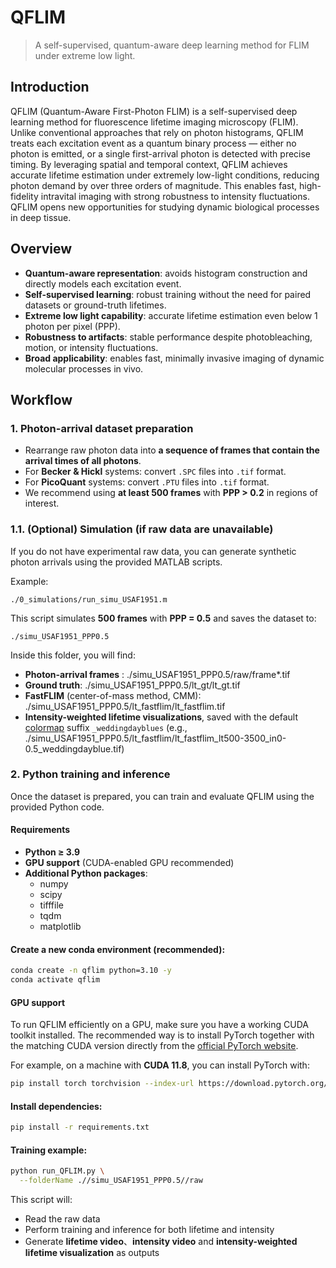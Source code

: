 # QFLIM
> A self-supervised, quantum-aware deep learning method for FLIM under extreme low light.

## Introduction
QFLIM (Quantum-Aware First-Photon FLIM) is a self-supervised deep learning method for fluorescence lifetime imaging microscopy (FLIM). Unlike conventional approaches that rely on photon histograms, QFLIM treats each excitation event as a quantum binary process — either no photon is emitted, or a single first-arrival photon is detected with precise timing. By leveraging spatial and temporal context, QFLIM achieves accurate lifetime estimation under extremely low-light conditions, reducing photon demand by over three orders of magnitude. This enables fast, high-fidelity intravital imaging with strong robustness to intensity fluctuations. QFLIM opens new opportunities for studying dynamic biological processes in deep tissue.

## Overview
- **Quantum-aware representation**: avoids histogram construction and directly models each excitation event.  
- **Self-supervised learning**: robust training without the need for paired datasets or ground-truth lifetimes.  
- **Extreme low light capability**: accurate lifetime estimation even below 1 photon per pixel (PPP).
- **Robustness to artifacts**: stable performance despite photobleaching, motion, or intensity fluctuations.  
- **Broad applicability**: enables fast, minimally invasive imaging of dynamic molecular processes in vivo.

## Workflow

### 1. Photon-arrival dataset preparation
- Rearrange raw photon data into **a sequence of frames that contain the arrival times of all photons**.
- For **Becker & Hickl** systems: convert `.SPC` files into `.tif` format.  
- For **PicoQuant** systems: convert `.PTU` files into `.tif` format.  
- We recommend using **at least 500 frames** with **PPP > 0.2** in regions of interest.  

### 1.1. (Optional) Simulation (if raw data are unavailable)
If you do not have experimental raw data, you can generate synthetic photon arrivals using the provided MATLAB scripts.  

Example:  
```
./0_simulations/run_simu_USAF1951.m
```

This script simulates **500 frames** with **PPP = 0.5** and saves the dataset to:
```
./simu_USAF1951_PPP0.5
```

Inside this folder, you will find:
- **Photon-arrival frames** : ./simu_USAF1951_PPP0.5/raw/frame*.tif  
- **Ground truth**: ./simu_USAF1951_PPP0.5/lt_gt/lt_gt.tif
- **FastFLIM** (center-of-mass method, CMM):  ./simu_USAF1951_PPP0.5/lt_fastflim/lt_fastflim.tif
- **Intensity-weighted lifetime visualizations**, saved with the default [colormap](https://uigradients.com/) suffix `_weddingdayblues` (e.g., ./simu_USAF1951_PPP0.5/lt_fastflim/lt_fastflim_lt500-3500_in0-0.5_weddingdayblue.tif)


### 2. Python training and inference
Once the dataset is prepared, you can train and evaluate QFLIM using the provided Python code.

#### Requirements
- **Python ≥ 3.9**  
- **GPU support** (CUDA-enabled GPU recommended)  
- **Additional Python packages**:  
  - numpy  
  - scipy  
  - tifffile  
  - tqdm  
  - matplotlib  


#### Create a new conda environment (recommended):
```bash
conda create -n qflim python=3.10 -y
conda activate qflim
```

#### GPU support
To run QFLIM efficiently on a GPU, make sure you have a working CUDA toolkit installed.
The recommended way is to install PyTorch together with the matching CUDA version directly from the [official PyTorch website](https://pytorch.org/get-started/locally/).

For example, on a machine with **CUDA 11.8**, you can install PyTorch with:
```bash
pip install torch torchvision --index-url https://download.pytorch.org/whl/cu118
```

#### Install dependencies:
```bash
pip install -r requirements.txt
```

#### Training example:
```bash
python run_QFLIM.py \
  --folderName .//simu_USAF1951_PPP0.5//raw
```

This script will:
- Read the raw data
- Perform training and inference for both lifetime and intensity
- Generate **lifetime video**、**intensity video** and **intensity-weighted lifetime visualization** as outputs